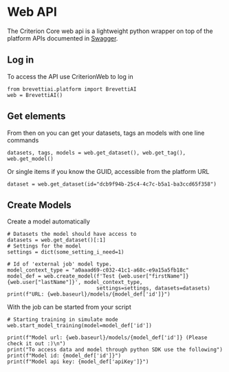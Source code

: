 # Web API

The Criterion Core web api is a lightweight python wrapper on top of the platform APIs documented in [Swagger](https://app.criterion.ai/swagger/index.html).

## Log in

To access the API use CriterionWeb to log in

```text
from brevettiai.platform import BrevettiAI
web = BrevettiAI()
```

## Get elements

From then on you can get your datasets, tags an models with one line commands

```text
datasets, tags, models = web.get_dataset(), web.get_tag(), web.get_model()
```

Or single items if you know the GUID, accessible from the platform URL

```text
dataset = web.get_dataset(id="dcb9f94b-25c4-4c7c-b5a1-ba3ccd65f358")
```

## Create Models

Create a model automatically

```text
# Datasets the model should have access to
datasets = web.get_dataset()[:1]
# Settings for the model
settings = dict(some_setting_i_need=1)

# Id of 'external job' model type.
model_context_type = "a0aaad69-c032-41c1-a68c-e9a15a5fb18c"
model_def = web.create_model(f'Test {web.user["firstName"]} {web.user["lastName"]}', model_context_type,
                             settings=settings, datasets=datasets)
print(f"URL: {web.baseurl}/models/{model_def['id']}")
```

With the job can be started from your script

```text
# Starting training in simulate mode
web.start_model_training(model=model_def['id'])

print(f"Model url: {web.baseurl}/models/{model_def['id']} (Please check it out :)\n")
print("To access data and model through python SDK use the following")
print(f"Model id: {model_def['id']}")
print(f"Model api key: {model_def['apiKey']}")
```

